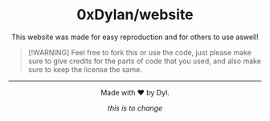<div align="center">
<h1>
0xDylan/website
</h1>

This website was made for easy reproduction and for others to use aswell!
</div>

> [!WARNING] Feel free to fork this or use the code, 
> just please make sure to give credits for 
> the parts of code that you used, and also make 
> sure to keep the license the same.

---
<div align="center">
Made with ❤️ by Dyl.

*this is to change*
</div>